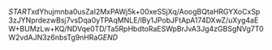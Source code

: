$START$xdYhujmnba0usZaI2MxPAWj5k+00xeSSjXq/AoogBQtaHRGYXoCxSp3zJYNprdezwBsj7vsDqa0yTPAqMNLE/lBy1JPobJFtApA174DXwZ/uXyg4aEW+BUMzLw+KQ/NDVqe0TD/Ta5RpHbdtoRaESWpBrJvA3Jg4zGBSgNVg7T0W2vdAJN3z6nbsTg9nHRaG$END$